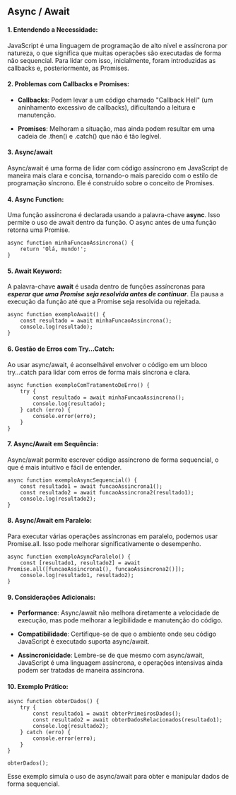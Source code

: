 ## Async / Await

#### 1. Entendendo a Necessidade:
JavaScript é uma linguagem de programação de alto nível e assíncrona por natureza, o que significa que muitas operações são executadas de forma não sequencial. Para lidar com isso, inicialmente, foram introduzidas as callbacks e, posteriormente, as Promises.

#### 2. Problemas com Callbacks e Promises:
- **Callbacks**: Podem levar a um código chamado "Callback Hell" (um aninhamento excessivo de callbacks), dificultando a leitura e manutenção.

- **Promises**: Melhoram a situação, mas ainda podem resultar em uma cadeia de .then() e .catch() que não é tão legível.

#### 3. Async/await
Async/await é uma forma de lidar com código assíncrono em JavaScript de maneira mais clara e concisa, tornando-o mais parecido com o estilo de programação síncrono. Ele é construído sobre o conceito de Promises.

#### 4. Async Function:
Uma função assíncrona é declarada usando a palavra-chave **async**. Isso permite o uso de await dentro da função. O async antes de uma função retorna uma Promise.
```
async function minhaFuncaoAssincrona() {
    return 'Olá, mundo!';
}
```

#### 5. Await Keyword:
A palavra-chave **await** é usada dentro de funções assíncronas para ***esperar que uma Promise seja resolvida antes de continuar***. Ela pausa a execução da função até que a Promise seja resolvida ou rejeitada.

```
async function exemploAwait() {
    const resultado = await minhaFuncaoAssincrona();
    console.log(resultado);
}
```

#### 6. Gestão de Erros com Try...Catch:
Ao usar async/await, é aconselhável envolver o código em um bloco try...catch para lidar com erros de forma mais síncrona e clara.
```
async function exemploComTratamentoDeErro() {
    try {
        const resultado = await minhaFuncaoAssincrona();
        console.log(resultado);
    } catch (erro) {
        console.error(erro);
    }
}
```

#### 7. Async/Await em Sequência:
Async/await permite escrever código assíncrono de forma sequencial, o que é mais intuitivo e fácil de entender.
```
async function exemploAsyncSequencial() {
    const resultado1 = await funcaoAssincrona1();
    const resultado2 = await funcaoAssincrona2(resultado1);
    console.log(resultado2);
}
```

#### 8. Async/Await em Paralelo:
Para executar várias operações assíncronas em paralelo, podemos usar Promise.all. Isso pode melhorar significativamente o desempenho.

```
async function exemploAsyncParalelo() {
    const [resultado1, resultado2] = await Promise.all([funcaoAssincrona1(), funcaoAssincrona2()]);
    console.log(resultado1, resultado2);
}
```

#### 9. Considerações Adicionais:
- **Performance**: Async/await não melhora diretamente a velocidade de execução, mas pode melhorar a legibilidade e manutenção do código.

- **Compatibilidade**: Certifique-se de que o ambiente onde seu código JavaScript é executado suporta async/await.

- **Assincronicidade**: Lembre-se de que mesmo com async/await, JavaScript é uma linguagem assíncrona, e operações intensivas ainda podem ser tratadas de maneira assíncrona.

#### 10. Exemplo Prático:
```
async function obterDados() {
    try {
        const resultado1 = await obterPrimeirosDados();
        const resultado2 = await obterDadosRelacionados(resultado1);
        console.log(resultado2);
    } catch (erro) {
        console.error(erro);
    }
}

obterDados();
```
Esse exemplo simula o uso de async/await para obter e manipular dados de forma sequencial.


